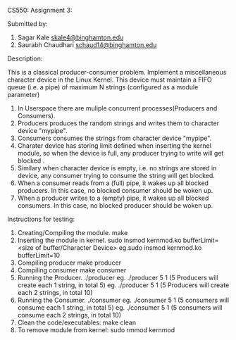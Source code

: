 CS550:
Assignment 3:

Submitted by:
1. Sagar Kale
	skale4@binghamton.edu
2. Saurabh Chaudhari
	schaud14@binghamton.edu

Description:

This is a classical producer-consumer problem. Implement a miscellaneous character device in the Linux Kernel. This device must maintain a FIFO queue (i.e. a pipe) of maximum N strings (configured as a module parameter)

1. In Userspace there are muliple concurrent processes(Producers and Consumers).
2. Producers produces the random strings and writes them to character device "mypipe".
3. Consumers consumes the strings from character device "mypipe".
4. Charater device has storing limit defined when inserting the kernel module, so when the device is full, any producer trying to write will get blocked .
5. Similary when character device is empty, i.e. no strings are stored in device, any consumer trying to consume the string will get blocked. 
6. When a consumer reads from a (full) pipe, it wakes up all blocked producers. In this case, no blocked consumer should be woken up.
7. When a producer writes to a (empty) pipe, it wakes up all blocked consumers. In this case, no blocked producer should be woken up.


Instructions for testing:
1. Creating/Compiling the module.
	make
2. Inserting the module in kernel.
	sudo insmod kernmod.ko bufferLimit=<size of buffer/Character Device>
	eg.sudo insmod kernmod.ko bufferLimit=10
3. Compiling producer
	make producer
4. Compiling consumer
	make consumer
5. Running the Producer.
	./producer <No of Producers> <No of Strings each Producer will write>
	eg. ./producer 5 1 (5 Producers will create each 1 string, in total 5)
	eg. ./producer 5 1 (5 Producers will create each 2 strings, in total 10)
6. Running the Consumer.
	./consumer <No of Producers> <No of Strings each Producer will write>
	eg. ./consumer 5 1 (5 consumers will consume each 1 string, in total 5)
	eg. ./consumer 5 1 (5 consumers will consume each 2 strings, in total 10)
7. Clean the code/executables:
	make clean
8. To remove module from kernel:
	sudo rmmod kernmod
